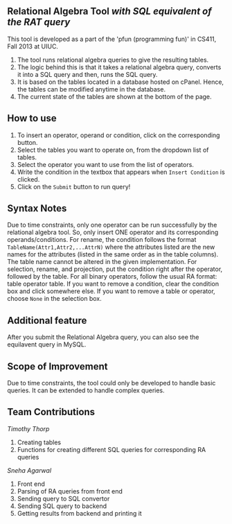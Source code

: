 Relational Algebra Tool *with SQL equivalent of the RAT query*
----------------------------------------------------------------------

This tool is developed as a part of the 'pfun (programming fun)' in CS411, Fall 2013 at UIUC.

1. The tool runs relational algebra queries to give the resulting tables. 
2. The logic behind this is that it takes a relational algebra query, converts it into a SQL query and then, runs the SQL query. 
3. It is based on the tables located in a database hosted on cPanel. Hence, the tables can be modified anytime in the database. 
4. The current state of the tables are shown at the bottom of the page.

How to use
----------

1. To insert an operator, operand or condition, click on the corresponding button.
2. Select the tables you want to operate on, from the dropdown list of tables.
3. Select the operator you want to use from the list of operators.
4. Write the condition in the textbox that appears when `Insert Condition` is clicked.
5. Click on the `Submit` button to run query!

Syntax Notes
-------------

Due to time constraints, only one operator can be run successfully by the relational algebra tool.
So, only insert ONE operator and its corresponding operands/conditions.
For rename, the condition follows the format `TableName(Attr1,Attr2,...AttrN)` where the attributes listed are the new names for the attributes (listed in the same order as in the table columns). The table name cannot be altered in the given implementation.
For selection, rename, and projection, put the condition right after the operator, followed by the table.
For all binary operators, follow the usual RA format: table operator table.
If you want to remove a condition, clear the condition box and click somewhere else.
If you want to remove a table or operator, choose `None` in the selection box.
 
Additional feature
------------------

After you submit the Relational Algebra query, you can also see the equilavent query in MySQL.

Scope of Improvement
--------------------

Due to time constraints, the tool could only be developed to handle basic queries. It can be extended to handle complex queries.

Team Contributions
--------------------

*Timothy Thorp*

1. Creating tables
2. Functions for creating different SQL queries for corresponding RA queries

*Sneha Agarwal*

1. Front end
2. Parsing of RA queries from front end
3. Sending query to SQL convertor
4. Sending SQL query to backend
5. Getting results from backend and printing it
 

